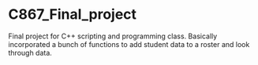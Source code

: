 # C867_Final_project
Final project for C++ scripting and programming class. Basically incorporated a bunch of functions to add student data to a roster and look through data.
